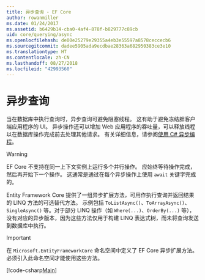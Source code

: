 ```yaml
---
title: 异步查询 - EF Core
author: rowanmiller
ms.date: 01/24/2017
ms.assetid: b6429b14-cba0-4af4-878f-b829777c89cb
uid: core/querying/async
ms.openlocfilehash: de00e25279e29355a4eb3e55597a8578ceccecb6
ms.sourcegitcommit: dadee5905ada9ecdbae28363a682950383ce3e10
ms.translationtype: HT
ms.contentlocale: zh-CN
ms.lasthandoff: 08/27/2018
ms.locfileid: "42993560"
---
```

# <a name="asynchronous-queries"></a>异步查询

当在数据库中执行查询时，异步查询可避免阻塞线程。 这有助于避免冻结胖客户端应用程序的 UI。 异步操作还可以增加 Web 应用程序的吞吐量，可以释放线程以在数据库操作完成前去处理其他请求。 有关详细信息，请参阅[使用 C# 异步编程](https://docs.microsoft.com/dotnet/csharp/async)。

> [!WARNING]  
> EF Core 不支持在同一上下文实例上运行多个并行操作。 应始终等待操作完成，然后再开始下一个操作。 这通常是通过在每个异步操作上使用 `await` 关键字完成的。

Entity Framework Core 提供了一组异步扩展方法，可用作执行查询并返回结果的 LINQ 方法的可选替代方法。 示例包括 `ToListAsync()`、`ToArrayAsync()`、`SingleAsync()` 等。对于部分 LINQ 操作（如 `Where(...)`、`OrderBy(...)` 等），没有对应的异步版本，因为这些方法仅用于构建 LINQ 表达式树，而未将查询发送到数据库中执行。

> [!IMPORTANT]  
> 在 `Microsoft.EntityFrameworkCore` 命名空间中定义了 EF Core 异步扩展方法。 必须引入此命名空间才能使用这些方法。

[!code-csharp[Main](../../../samples/core/Querying/Querying/Async/Sample.cs#Sample)]

